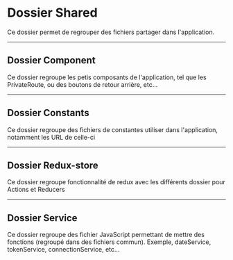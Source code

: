 # Dossier Shared

Ce dossier permet de regrouper des fichiers partager dans l'application.

---

## Dossier Component

Ce dossier regroupe les petis composants de l'application, tel que les PrivateRoute, ou des boutons de retour arrière, etc...

---

## Dossier Constants

Ce dossier regroupe des fichiers de constantes utiliser dans l'application, notamment les URL de celle-ci

---

## Dossier Redux-store

Ce dossier regroupe fonctionnalité de redux avec les différents dossier pour Actions et Reducers

---

## Dossier Service

Ce dossier regroupe des fichier JavaScript permettant de mettre des fonctions (regroupé dans des fichiers commun).
Exemple, dateService, tokenService, connectionService, etc...
